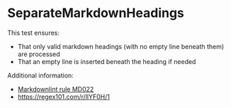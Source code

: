 # SeparateMarkdownHeadings

This test ensures:

- That only valid markdown headings (with no empty line beneath them) are processed
- That an empty line is inserted beneath the heading if needed

Additional information:

- [Markdownlint rule MD022](https://github.com/markdownlint/markdownlint/blob/master/docs/RULES.md#md022---headers-should-be-surrounded-by-blank-lines)
- https://regex101.com/r/llYF0H/1
